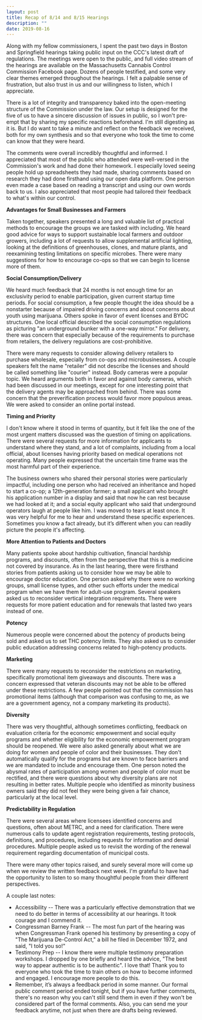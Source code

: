 ```yaml
---
layout: post
title: Recap of 8/14 and 8/15 Hearings
description: ""
date: 2019-08-16
---
```


Along with my fellow commissioners, I spent the past two days in Boston and Springfield hearings taking public input on the CCC's latest draft of regulations. The meetings were open to the public, and full video stream of the hearings are available on the Massachusetts Cannabis Control Commission Facebook page. Dozens of people testified, and some very clear themes emerged throughout the hearings. I felt a palpable sense of frustration, but also trust in us and our willingness to listen, which I appreciate.

There is a lot of integrity and transparency baked into the open-meeting structure of the Commission under the law. Our setup is designed for the five of us to have a sincere discussion of issues in public, so I won't pre-empt that by sharing my specific reactions beforehand. I'm still digesting as it is. But I do want to take a minute and reflect on the feedback we received, both for my own synthesis and so that everyone who took the time to come can know that they were heard.

The comments were overall incredibly thoughtful and informed. I appreciated that most of the public who attended were well-versed in the Commission's work and had done their homework. I especially loved seeing people hold up spreadsheets they had made, sharing comments based on research they had done firsthand using our open data platform. One person even made a case based on reading a transcript and using our own words back to us. I also appreciated that most people had tailored their feedback to what's within our control.

**Advantages for Small Businesses and Farmers**

Taken together, speakers presented a long and valuable list of practical methods to encourage the groups we are tasked with including. We heard good advice for ways to support sustainable local farmers and outdoor growers, including a lot of requests to allow supplemental artificial lighting, looking at the definitions of greenhouses, clones, and mature plants, and reexamining testing limitations on specific microbes. There were many suggestions for how to encourage co-ops so that we can begin to license more of them.

**Social Consumption/Delivery**

We heard much feedback that 24 months is not enough time for an exclusivity period to enable participation, given current startup time periods. For social consumption, a few people thought the idea should be a nonstarter because of impaired driving concerns and about concerns about youth using marijuana. Others spoke in favor of event licenses and BYOC structures. One local official described the social consumption regulations as picturing "an underground bunker with a one-way mirror." For delivery, there was concern that especially because of the requirements to purchase from retailers, the delivery regulations are cost-prohibitive.

There were many requests to consider allowing delivery retailers to purchase wholesale, especially from co-ops and microbusinesses. A couple speakers felt the name "retailer" did not describe the licenses and should be called something like "courier" instead. Body cameras were a popular topic. We heard arguments both in favor and against body cameras, which had been discussed in our meetings, except for one interesting point that the delivery agents may be approached from behind. There was some concern that the preverification process would favor more populous areas. We were asked to consider an online portal instead.

**Timing and Priority**

I don't know where it stood in terms of quantity, but it felt like the one of the most urgent matters discussed was the question of timing on applications. There were several requests for more information for applicants to understand where they stand, and a lot of complaints, including from a local official, about licenses having priority based on medical operations not operating. Many people expressed that the uncertain time frame was the most harmful part of their experience.

The business owners who shared their personal stories were particularly impactful, including one person who had received an inheritance and hoped to start a co-op; a 12th-generation farmer; a small applicant who brought his application number in a display and said that now he can rest because we had looked at it; and a social equity applicant who said that underground operators laugh at people like him. I was moved to tears at least once. It was very helpful for me to hear and understand these specific experiences. Sometimes you know a fact already, but it’s different when you can readily picture the people it's affecting.

**More Attention to Patients and Doctors**

Many patients spoke about hardship cultivation, financial hardship programs, and discounts, often from the perspective that this is a medicine not covered by insurance. As in the last hearing, there were firsthand stories from patients asking us to consider how we may be able to encourage doctor education. One person asked why there were no working groups, small license types, and other such efforts under the medical program when we have them for adult-use program. Several speakers asked us to reconsider vertical integration requirements. There were requests for more patient education and for renewals that lasted two years instead of one.

**Potency**

Numerous people were concerned about the potency of products being sold and asked us to set THC potency limits. They also asked us to consider public education addressing concerns related to high-potency products.

**Marketing**

There were many requests to reconsider the restrictions on marketing, specifically promotional item giveaways and discounts. There was a concern expressed that veteran discounts may not be able to be offered under these restrictions. A few people pointed out that the commission has promotional items (although that comparison was confusing to me, as we are a government agency, not a company marketing its products).

**Diversity**

There was very thoughtful, although sometimes conflicting, feedback on evaluation criteria for the economic empowerment and social equity programs and whether eligibility for the economic empowerment program should be reopened. We were also asked generally about what we are doing for women and people of color and their businesses. They don't automatically qualify for the programs but are known to face barriers and we are mandated to include and encourage them. One person noted the abysmal rates of participation among women and people of color must be rectified, and there were questions about why diversity plans are not resulting in better rates. Multiple people who identified as minority business owners said they did not feel they were being given a fair chance, particularly at the local level.

**Predictability in Regulation**

There were several areas where licensees identified concerns and questions, often about METRC, and a need for clarification. There were numerous calls to update agent registration requirements, testing protocols, definitions, and procedures, including requests for information and denial procedures. Multiple people asked us to revisit the wording of the renewal requirement regarding documentation of municipal costs.

There were many other topics raised, and surely several more will come up when we review the written feedback next week. I'm grateful to have had the opportunity to listen to so many thoughtful people from their different perspectives.

A couple last notes:

- Accessibility -- There was a particularly effective demonstration that we need to do better in terms of accessibility at our hearings. It took courage and I commend it.
- Congressman Barney Frank -- The most fun part of the hearing was when Congressman Frank opened his testimony by presenting a copy of "The Marijuana De-Control Act," a bill he filed in December 1972, and said, "I told you so!"
- Testimony Prep -- I know there were multiple testimony preparation workshops. I dropped by one briefly and heard the advice, "The best way to appear authentic is to be authentic". I love that! Thank you to everyone who took the time to train others on how to become informed and engaged. I encourage more people to do this.
- Remember, it’s always a feedback period in some manner. Our formal public comment period ended tonight, but if you have further comments, there's no reason why you can't still send them in even if they won't be considered part of the formal comments. Also, you can send me your feedback anytime, not just when there are drafts being reviewed.
